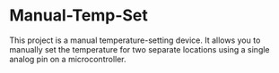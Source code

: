 # Manual-Temp-Set
This project is a manual temperature-setting device. It allows you to manually set the temperature for two separate locations using a single analog pin on a microcontroller.
